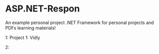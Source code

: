 # ASP.NET-Respon

An example personal project .NET Framework for personal projects and PDFs learning materials!

1: Project 1: Vidly

2:
